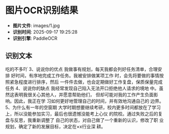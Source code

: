 # 图片OCR识别结果

- **图片文件**: images/1.jpg
- **识别时间**: 2025-09-17 19:25:28
- **识别引擎**: PaddleOCR

## 识别文本

吃的不多吖
3、说说你的优点
我做事有规划，每天我都会列好任务清单，合理安排
好时间，有序地完成工作任务。我被安排做某项工作
时，会先将要做的事情按照紧急程度进行排序，然后
一件件去做，也会定期做好工作复盘，保质保量完成
任务
4、说说你的缺点
我经常发现自己陷入无法开口拒绝他人请求的境地
中。虽然这表明我很关心其他人，并愿意帮助他们，
但却可能对我的工作产生负面影响。因此，我正在学
习如何更好地管理自己的时间，并有效地沟通自己的
边界。
5、为什么有一年的空窗期
大学时期想要继续考研，校内更多时间都放在了学习
上，所以没能参加实习，最后也很遗憾没能考上心仪
的院校。通过失败之后的复盘与反思，我重新调整了
自己的状态，对自己做了一个重新的认识，修改了职
业规划，确定了新的发展目标，决定在×x行业深
耕。

